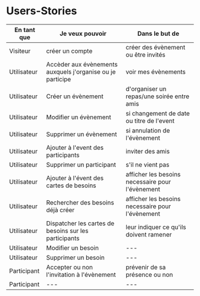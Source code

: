 # Users-Stories

| En tant que | Je veux pouvoir | Dans le but de |
|---|---|---|
| Visiteur | créer un compte | créer des évènement ou être invités |
| Utilisateur | Accèder aux évènements auxquels j'organise ou je participe  | voir mes évènements |
| Utilisateur | Créer un évènement | d'organiser un repas/une soirée entre amis|
| Utilisateur | Modifier un évènement | si changement de date ou titre de l'event |
| Utilisateur | Supprimer un évènement | si annulation de l'évènement |
| Utilisateur | Ajouter à l'event des participants | inviter des amis |
| Utilisateur | Supprimer un participant | s'il ne vient pas |
| Utilisateur | Ajouter à l'évent des cartes de besoins | afficher les besoins necessaire pour l'évènement |
| Utilisateur | Rechercher des besoins déjà créer | afficher les besoins necessaire pour l'évènement |
| Utilisateur | Dispatcher les cartes de besoins sur les participants | leur indiquer ce qu'ils doivent ramener |
| Utilisateur | Modifier un besoin | --- |
| Utilisateur | Supprimer un besoin | --- |
| Participant | Accepter ou non l'invitation à l'évènement | prévenir de sa présence ou non |
| Participant | --- | --- |
